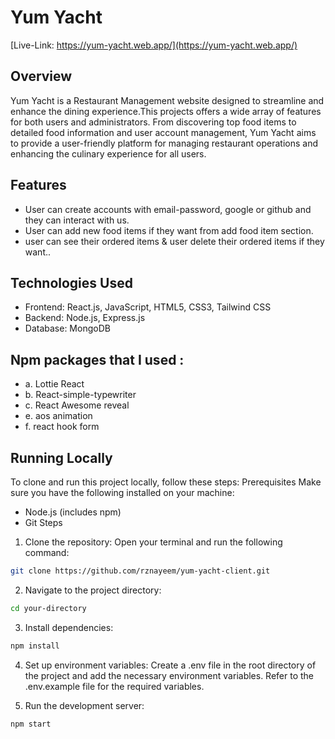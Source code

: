 # Yum Yacht

[Live-Link: https://yum-yacht.web.app/](https://yum-yacht.web.app/)

## Overview

Yum Yacht is a Restaurant Management website designed to streamline and enhance the dining experience.This projects offers a wide array of features for both users and administrators. From discovering top food items to detailed food information and user account management, Yum Yacht aims to provide a user-friendly platform for managing restaurant operations and enhancing the culinary experience for all users.

## Features

- User can create accounts with email-password, google or github and they can
  interact with us.
- User can add new food items if they want from add food item section.
- user can see their ordered items & user delete their ordered items if they want..

## Technologies Used

- Frontend: React.js, JavaScript, HTML5, CSS3, Tailwind CSS
- Backend: Node.js, Express.js
- Database: MongoDB

## Npm packages that I used :

- a. Lottie React
- b. React-simple-typewriter
- c. React Awesome reveal
- e. aos animation
- f. react hook form

## Running Locally
To clone and run this project locally, follow these steps:
Prerequisites
Make sure you have the following installed on your machine:
- Node.js (includes npm)
- Git
Steps
1. Clone the repository: Open your terminal and run the following command:
```bash
git clone https://github.com/rznayeem/yum-yacht-client.git
```
2. Navigate to the project directory:
```bash
cd your-directory
```

3. Install dependencies:
```bash
npm install
```
4. Set up environment variables:
Create a .env file in the root directory of the project and add the necessary environment variables. Refer to the .env.example file for the required variables.

5. Run the development server:
```bash
npm start
```

